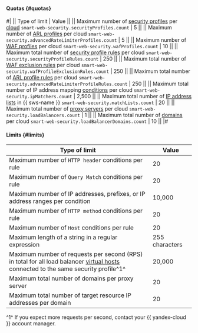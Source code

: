 #### Quotas {#quotas}

#|
|| Type of limit | Value ||
|| Maximum number of [security profiles](../smartwebsecurity/concepts/profiles.md) per [cloud](../resource-manager/concepts/resources-hierarchy.md#cloud)
`smart-web-security.securityProfiles.count` | 5 ||
|| Maximum number of [ARL profiles](../smartwebsecurity/concepts/arl.md) per cloud
`smart-web-security.advancedRateLimiterProfiles.count` | 5 ||
|| Maximum number of [WAF profiles](../smartwebsecurity/concepts/waf.md) per cloud
`smart-web-security.wafProfiles.count` | 10 ||
|| Maximum total number of [security profile rules](../smartwebsecurity/concepts/rules.md) per cloud
`smart-web-security.securityProfileRules.count` | 250 ||
|| Maximum total number of [WAF exclusion rules](../smartwebsecurity/concepts/waf.md#exclusion-rules) per cloud
`smart-web-security.wafProfileExclusionRules.count` | 250 ||
|| Maximum total number of [ARL profile rules](../smartwebsecurity/concepts/rules.md#arl-rules) per cloud
`smart-web-security.advancedRateLimiterProfileRules.count` | 250 ||
|| Maximum total number of IP address mapping [conditions](../smartwebsecurity/concepts/conditions.md) per cloud
`smart-web-security.ipMatchers.count` | 2,500 ||
|| Maximum total number of [IP address lists](../smartwebsecurity/concepts/lists.md) in {{ sws-name }}
`smart-web-security.matchLists.count` | 20 ||
|| Maximum total number of [proxy servers](../smartwebsecurity/concepts/domain-protect.md#proxy) per cloud 
`smart-web-security.loadBalancers.count` | 1 ||
|| Maximum total number of [domains](../smartwebsecurity/concepts/domain-protect.md#domain) per cloud 
`smart-web-security.loadBalancerDomains.count` | 10 ||
|#

#### Limits {#limits}

**Type of limit** | **Value**
----- | -----
Maximum number of `HTTP header` conditions per rule | 20
Maximum number of `Query Match` conditions per rule | 20
Maximum number of IP addresses, prefixes, or IP address ranges per condition | 10,000
Maximum number of `HTTP method` conditions per rule | 20
Maximum number of `Host` conditions per rule | 20
Maximum length of a string in a regular expression | 255 characters
Maximum number of requests per second (RPS) in total for all load balancer [virtual hosts](../application-load-balancer/concepts/http-router.md#virtual-host)<br/> connected to the same security profile^1^ | 20,000
Maximum total number of domains per proxy server | 20
Maximum total number of target resource IP addresses per domain | 20

^1^ If you expect more requests per second, contact your {{ yandex-cloud }} account manager.